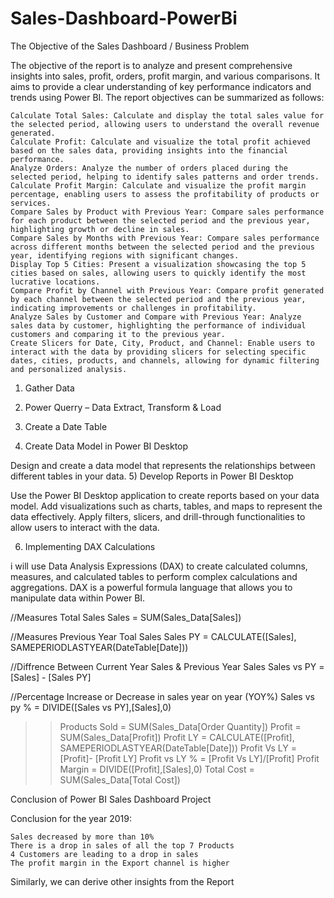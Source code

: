 # Sales-Dashboard-PowerBi

The Objective of the Sales Dashboard / Business Problem

The objective of the report is to analyze and present comprehensive insights into sales, profit, orders, profit margin, and various comparisons. It aims to provide a clear understanding of key performance indicators and trends using Power BI. The report objectives can be summarized as follows:

    Calculate Total Sales: Calculate and display the total sales value for the selected period, allowing users to understand the overall revenue generated.
    Calculate Profit: Calculate and visualize the total profit achieved based on the sales data, providing insights into the financial performance.
    Analyze Orders: Analyze the number of orders placed during the selected period, helping to identify sales patterns and order trends.
    Calculate Profit Margin: Calculate and visualize the profit margin percentage, enabling users to assess the profitability of products or services.
    Compare Sales by Product with Previous Year: Compare sales performance for each product between the selected period and the previous year, highlighting growth or decline in sales.
    Compare Sales by Months with Previous Year: Compare sales performance across different months between the selected period and the previous year, identifying regions with significant changes.
    Display Top 5 Cities: Present a visualization showcasing the top 5 cities based on sales, allowing users to quickly identify the most lucrative locations.
    Compare Profit by Channel with Previous Year: Compare profit generated by each channel between the selected period and the previous year, indicating improvements or challenges in profitability.
    Analyze Sales by Customer and Compare with Previous Year: Analyze sales data by customer, highlighting the performance of individual customers and comparing it to the previous year.
    Create Slicers for Date, City, Product, and Channel: Enable users to interact with the data by providing slicers for selecting specific dates, cities, products, and channels, allowing for dynamic filtering and personalized analysis.


1) Gather Data


2) Power Querry – Data Extract, Transform & Load


3) Create a Date Table



4) Create Data Model in Power BI Desktop

Design and create a data model that represents the relationships between different tables in your data. 
5) Develop Reports in Power BI Desktop

Use the Power BI Desktop application to create reports based on your data model. Add visualizations such as charts, tables, and maps to represent the data effectively. Apply filters, slicers, and drill-through functionalities to allow users to interact with the data.



6) Implementing DAX Calculations

i  will use Data Analysis Expressions (DAX) to create calculated columns, measures, and calculated tables to perform complex calculations and aggregations. DAX is a powerful formula language that allows you to manipulate data within Power BI.

//Measures Total Sales
Sales = SUM(Sales_Data[Sales])

//Measures Previous Year Toal Sales
Sales PY = CALCULATE([Sales], SAMEPERIODLASTYEAR(DateTable[Date]))

//Diffrence Between Current Year Sales & Previous Year Sales
Sales vs PY = [Sales] - [Sales PY]

//Percentage Increase or Decrease in sales year on year (YOY%)
Sales vs py % = DIVIDE([Sales vs PY],[Sales],0)

>> Products Sold = SUM(Sales_Data[Order Quantity])
>> Profit = SUM(Sales_Data[Profit]) 
>> Profit LY = CALCULATE([Profit], SAMEPERIODLASTYEAR(DateTable[Date]))
>> Profit Vs LY = [Profit]- [Profit LY]
>> Profit vs LY % = [Profit Vs LY]/[Profit]
>> Profit Margin = DIVIDE([Profit],[Sales],0)
>> Total Cost = SUM(Sales_Data[Total Cost]) 

Conclusion of Power BI Sales Dashboard Project

Conclusion for the year 2019:

    Sales decreased by more than 10%
    There is a drop in sales of all the top 7 Products
    4 Customers are leading to a drop in sales
    The profit margin in the Export channel is higher

Similarly, we can derive other insights from the Report
